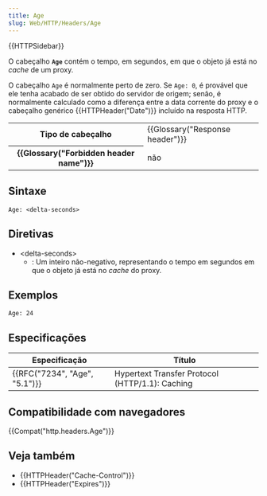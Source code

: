 ```yaml
---
title: Age
slug: Web/HTTP/Headers/Age
---
```

{{HTTPSidebar}}

O cabeçalho **`Age`** contém o tempo, em segundos, em que o objeto já está no _cache_ de um proxy.

O cabeçalho `Age` é normalmente perto de zero. Se `Age: 0`, é provável que ele tenha acabado de ser obtido do servidor de origem; senão, é normalmente calculado como a diferença entre a data corrente do proxy e o cabeçalho genérico {{HTTPHeader("Date")}} incluído na resposta HTTP.

<table class="properties">
  <tbody>
    <tr>
      <th scope="row">Tipo de cabeçalho</th>
      <td>{{Glossary("Response header")}}</td>
    </tr>
    <tr>
      <th scope="row">{{Glossary("Forbidden header name")}}</th>
      <td>não</td>
    </tr>
  </tbody>
</table>

## Sintaxe

```
Age: <delta-seconds>
```

## Diretivas

- \<delta-seconds>
  - : Um inteiro não-negativo, representando o tempo em segundos em que o objeto já está no _cache_ do proxy.

## Exemplos

```
Age: 24
```

## Especificações

| Especificação                            | Título                                          |
| ---------------------------------------- | ----------------------------------------------- |
| {{RFC("7234", "Age", "5.1")}} | Hypertext Transfer Protocol (HTTP/1.1): Caching |

## Compatibilidade com navegadores

{{Compat("http.headers.Age")}}

## Veja também

- {{HTTPHeader("Cache-Control")}}
- {{HTTPHeader("Expires")}}
